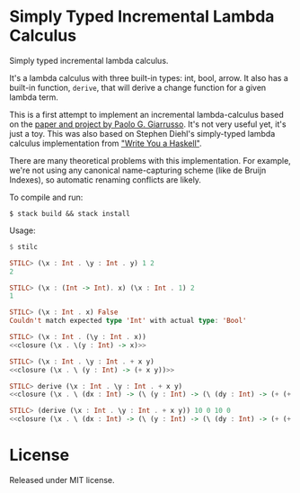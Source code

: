 Simply Typed Incremental Lambda Calculus
============================

Simply typed incremental lambda calculus.

It's a lambda calculus with three built-in types: int, bool, arrow. It also has a built-in function, `derive`, that will derive a change function for a given lambda term.

This is a first attempt to implement an incremental lambda-calculus based on the [paper and project by Paolo G. Giarrusso](http://inc-lc.github.io/). It's not very useful yet, it's just a toy. This was also based on Stephen Diehl's simply-typed lambda calculus implementation from ["Write You a Haskell"](http://dev.stephendiehl.com/fun/).

There are many theoretical problems with this implementation. For example, we're not using any canonical name-capturing scheme (like de Bruijn Indexes), so automatic renaming conflicts are likely.

To compile and run:

```shell
$ stack build && stack install
```

Usage:

```haskell
$ stilc

STILC> (\x : Int . \y : Int . y) 1 2
2

STILC> (\x : (Int -> Int). x) (\x : Int . 1) 2
1

STILC> (\x : Int . x) False
Couldn't match expected type 'Int' with actual type: 'Bool'

STILC> (\x : Int . (\y : Int . x))
<<closure (\x . \(y : Int) -> x)>>

STILC> (\x : Int . \y : Int . + x y)
<<closure (\x . \ (y : Int) -> (+ x y))>>

STILC> derive (\x : Int . \y : Int . + x y)
<<closure (\x . \ (dx : Int) -> (\ (y : Int) -> (\ (dy : Int) -> (+ (+ x y) (+ dx dy)))))>>

STILC> (derive (\x : Int . \y : Int . + x y)) 10 0 10 0
<<closure (\x . \ (dx : Int) -> (\ (y : Int) -> (\ (dy : Int) -> (+ (+ x y) (+ dx dy)))))>>
```


License
=======

Released under MIT license.
